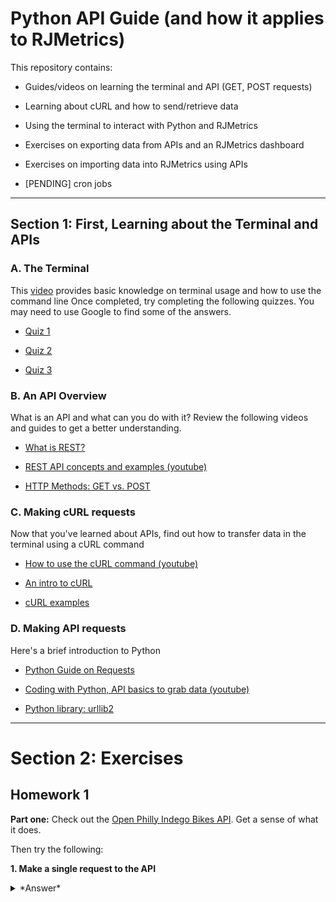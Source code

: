 # Python API Guide (and how it applies to RJMetrics)
This repository contains:
* Guides/videos on learning the terminal and API (GET, POST requests)
* Learning about cURL and how to send/retrieve data
* Using the terminal to interact with Python and RJMetrics
* Exercises on exporting data from APIs and an RJMetrics dashboard
* Exercises on importing data into RJMetrics using APIs


* [PENDING] cron jobs

----
## Section 1: First, Learning about the Terminal and APIs
### A. The Terminal

This [video](https://www.youtube.com/watch?v=jDINUSK7rXE) provides basic knowledge on terminal usage and how to use the command line
Once completed, try completing the following quizzes. You may need to use Google to find some of the answers.

* [Quiz 1](http://www.ch.embnet.org/CoursEMBnet/Exercises/Quiz/quix1.html)

* [Quiz 2](http://www.ch.embnet.org/CoursEMBnet/Exercises/Quiz/quix2.html)

* [Quiz 3](http://www.ch.embnet.org/CoursEMBnet/Exercises/Quiz/quix3.html)

### B. An API Overview

What is an API and what can you do with it? Review the following videos and guides to get a better understanding.

* [What is REST?](http://www.restapitutorial.com/lessons/whatisrest.html)

* [REST API concepts and examples (youtube)](https://www.youtube.com/watch?v=7YcW25PHnAA)

* [HTTP Methods: GET vs. POST](https://www.w3schools.com/tags/ref_httpmethods.asp)

### C. Making cURL requests

Now that you've learned about APIs, find out how to transfer data in the terminal using a cURL command

* [How to use the cURL command (youtube)](https://www.youtube.com/watch?v=WxUVU0b95Oc)

* [An intro to cURL](https://gist.github.com/joyrexus/85bf6b02979d8a7b0308)

* [cURL examples](https://www.rosehosting.com/blog/curl-command-examples/)

### D. Making API requests

Here's a brief introduction to Python

* [Python Guide on Requests](http://docs.python-requests.org/en/master/)

* [Coding with Python, API basics to grab data (youtube)](https://www.youtube.com/watch?v=pxofwuWTs7c)

* [Python library: urllib2](https://docs.python.org/2/library/urllib2.html)

----
# Section 2: Exercises

## Homework 1

**Part one:**
Check out the [Open Philly Indego Bikes API](https://www.opendataphilly.org/dataset/bike-share-stations). 
Get a sense of what it does. 

Then try the following:

**1. Make a single request to the API**

<indent>
<details>
<summary> *Answer* </summary>
```
#Libraries used
import requests
import json
import urllib2
import pandas as pd
import zipfile
from StringIO import StringIO

url = 'https://api.phila.gov/bike-share-stations/v1'

headers = requests.utils.default_headers()

headers.update(
    {
        'User-Agent': 'Random User',
    }
)
print headers
response = requests.get(url, headers=headers)
```
</details>
</indent>

**2. Save the output to a .txt file**

<details>
<summary> Answer </summary>
```
mydata = json.loads(response.text)
file = open("indego.txt", "w")  #to create an empty file?? "w" = writing
file.write(json.dumps(mydata, indent=4)) #json formatting
file.close()
```
</details>

**3. Format the output in a pretty json format (You should be able to do this with one line of code)**

<details>
<summary> *Answer* </summary>
*Reference the file.write command above*
</details>

**Part two:**
Check out the export API [support docs](https://support.rjmetrics.com/hc/en-us/articles/204674465-Automating-data-retrieval-with-the-Data-Export-API) for RJMetrics.
     
**1. Export a specific report (in RJMetrics); save the contents to a .txt file**

<details>
<summary>*Answer in Terminal*</summary>
```
curl -H "X-RJM-API-Key: *your_key*" https://api.rjmetrics.com/0.1/figure/*figure_id*/export -o "part2.txt"
```
</details>

**2. Export a .csv through a raw data export (try doing this in both the terminal and python)**

<details>
<summary>*Answer in Python* </summary>
```
url1 = 'https://api.rjmetrics.com/0.1/export/117749'

h = {'X-RJM-API-Key': '*Insert Generated Key*'}
response1 = requests.get(url1, headers=h)
print response1      

with open("example.zip", 'w') as f:
    f.write(response1.content)
zip = zipfile.ZipFile('example.zip')
zip.extractall()
```
</details>

<details> 
<summary> *Answer in Terminal* </summary>
```
curl -H "X-RJM-API-Key: *your_key*" https://api.rjmetrics.com/0.1/export/*table_id* > "part2-1.zip"
unzip exercise2.zip
```
</details>

*Note: You'll need to create a report and a raw data export to be able to do this. You cannot use a tabular report.*

This will require some googling to understand. Try to understand what you're doing along the way, and not just copy and paste indiscriminately.

Good luck!

## Homework 2: Import API Exercise


Now that you know how to export data, now try importing into RJMetrics. You can reference this [python article](http://docs.python-requests.org/en/master/user/quickstart/).

Also, read this [Developers Article](http://developers.rjmetrics.com/cloudbi/api.html) as well as this [Help Center Article](https://support.rjmetrics.com/hc/en-us/articles/204674775-Using-the-CloudBI-Import-API) for details on how to get authenticated with the Data Import API.

For this exercise, try importing only one line of data such as:

```
data = {
  "keys": ["id"],
  "id": 1,
  "email": "joe@schmo.com",
  "status": "pending",
  "created_at": "2012-08-01 14:22:32"
}
```

<details> 
  <summary>*Answer in Python* </summary>
```
url = 'https://connect.rjmetrics.com/v2/client/*client_id*/table/*table_name*/data?apikey=*your_key*'

h = {'Content-type': 'application/json'}
response1 = requests.post(url, headers = h, json=data)
print response1.content 
```
</details>



## Homework 3: Importing multiple records

**Part one:**
Send multiple records to the RJMetrics API using a for loop.
For example, something like this:

```
data1 = [{
#   "keys": ["id"],
  "id": 1,
  "email": "joe@schmo.com",
  "status": "pending",
  "created_at": "2012-08-01 14:22:32"
},{
  "id": 2,
  "email": "anne@schmo.com",
  "status": "pending",
  "created_at": "2012-08-03 23:12:30"
},{
  "id": 1,
  "email": "joe@schmo.com",
  "status": "complete",
  "created_at": "2012-08-05 04:51:02"
}]
```

<details>
<summary> *Answer* </summary>
```
import requests
import json

data1 = [{
#   "keys": ["id"],
  "id": 1,
  "email": "joe@schmo.com",
  "status": "pending",
  "created_at": "2012-08-01 14:22:32"
},{
  "id": 2,
  "email": "anne@schmo.com",
  "status": "pending",
  "created_at": "2012-08-03 23:12:30"
},{
  "id": 1,
  "email": "joe@schmo.com",
  "status": "complete",
  "created_at": "2012-08-05 04:51:02"
}]

url = 'https://connect.rjmetrics.com/v2/client/*client_id*/table/*table_name*/data?apikey=*your_key*'
h = {'Content-type': 'application/json'}

for i in data1:
    i.update({"keys": ["id"]})
    response = requests.post(url, headers = h, json=i)
    print response.content
print data1
```
</details>


## Homework 4: Importing indegoBike data into RJMetrics

Now that you're comfortable using a for loop to import multiple lines of data, it's time to request and import real data. 

Task: 
* Write a script which requests the [indegoBike](https://www.rideindego.com/stations/json/) data and post it to the RJMetrics API.
 * The data contains several nests. We are only looking to import data contained in **properties**.
* Amend the script to add the current timestamp to each record. e.g., "time": "2017-02-24 00:00:00"

This will take you more time than previous assignments








### Homework 5: Adding cron jobs

# [PENDING]!
